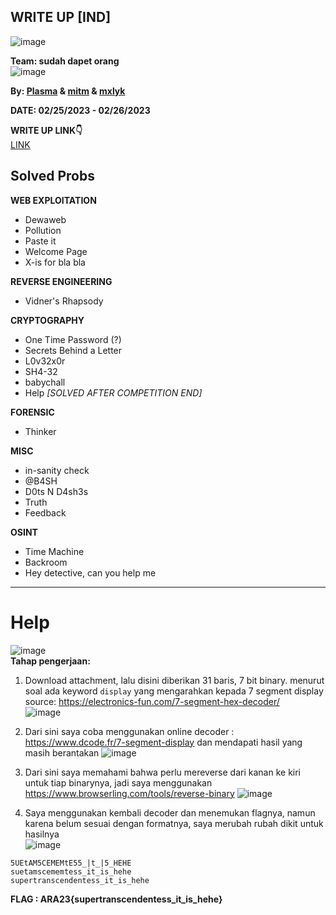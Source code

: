 ## WRITE UP [IND]  

![image](https://user-images.githubusercontent.com/92077284/221419566-20b6857b-b815-426f-a7c9-039c38808c4e.png)  


**Team: sudah dapet orang**  
![image](https://user-images.githubusercontent.com/92077284/221420021-a32009da-de7e-4893-9e17-f604fe3fc847.png)

**By: [Plasma](https://github.com/PlasmaRing) & [mitm](https://github.com/onixldlc) & [mxlyk](https://github.com/swompsy)**   

**DATE: 02/25/2023 - 02/26/2023**  

**WRITE UP LINK👇**  
[LINK]()

## Solved Probs


**WEB EXPLOITATION**
- Dewaweb  
- Pollution  
- Paste it  
- Welcome Page  
- X-is for bla bla

**REVERSE ENGINEERING**
-  Vidner's Rhapsody  

**CRYPTOGRAPHY**
- One Time Password (?)  
- Secrets Behind a Letter  
- L0v32x0r  
- SH4-32  
- babychall  
- Help *[SOLVED AFTER COMPETITION END]*

**FORENSIC**
- Thinker  

**MISC**
- in-sanity check  
- @B4SH  
- D0ts N D4sh3s  
- Truth  
- Feedback    

**OSINT**
- Time Machine  
- Backroom  
- Hey detective, can you help me  

---
# Help  
![image](https://user-images.githubusercontent.com/92077284/221419977-a5e97429-55ed-4768-abed-5fa64ee62d0c.png)  
**Tahap pengerjaan:**  
1. Download attachment, lalu disini diberikan 31 baris, 7 bit binary. menurut soal ada keyword `display` yang mengarahkan kepada 7 segment display  
source: https://electronics-fun.com/7-segment-hex-decoder/  
![image](https://user-images.githubusercontent.com/92077284/221499933-c995527e-5e4e-4ae2-8728-1b7c2fe1f10e.png)  

2. Dari sini saya coba menggunakan online decoder : https://www.dcode.fr/7-segment-display dan mendapati hasil yang masih berantakan
![image](https://user-images.githubusercontent.com/92077284/221500516-184da63f-4392-438a-a2d6-a6992f60ce2d.png)  

3. Dari sini saya memahami bahwa perlu mereverse dari kanan ke kiri untuk tiap binarynya, jadi saya menggunakan https://www.browserling.com/tools/reverse-binary 
![image](https://user-images.githubusercontent.com/92077284/221501457-5ccef76e-2555-4d0e-a70d-7bf2ad722dd0.png)  

4. Saya menggunakan kembali decoder dan menemukan flagnya, namun karena belum sesuai dengan formatnya, saya merubah rubah dikit untuk hasilnya  
![image](https://user-images.githubusercontent.com/92077284/221502070-8db6d7fd-ef35-4cf2-842b-51535600da86.png)  

```
5UEtAM5CEMEMtE55_|t_|5_HEHE
suetamscememtess_it_is_hehe
supertranscendentess_it_is_hehe
```

**FLAG : ARA23{supertranscendentess_it_is_hehe}**
